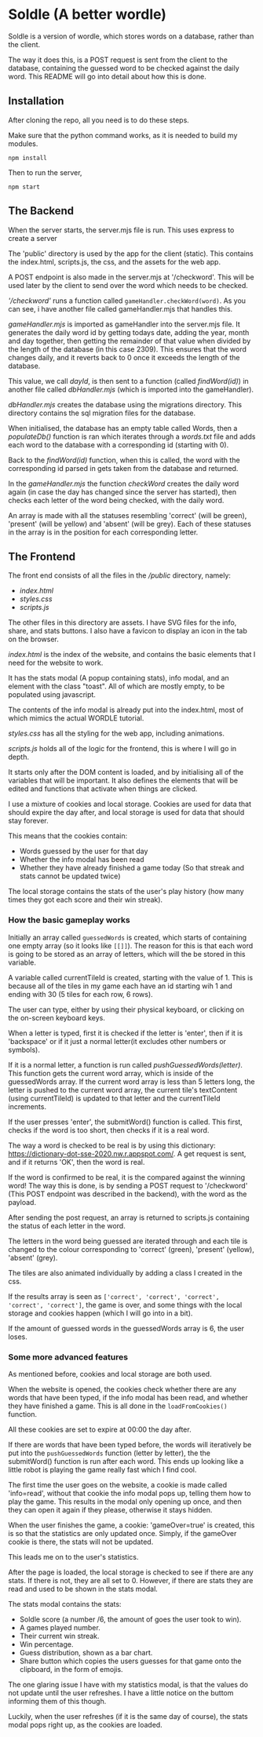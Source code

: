 # Soldle (A better wordle)

Soldle is a version of wordle, which stores words on a database, rather than the client.

The way it does this, is a POST request is sent from the client to the database, containing the guessed word to be checked against the daily word.
This README will go into detail about how this is done.

## Installation

After cloning the repo, all you need is to do these steps.

Make sure that the python command works, as it is needed to build my modules.

```shell
npm install
```

Then to run the server,

```shell
npm start
```

## The Backend

When the server starts, the server.mjs file is run. This uses express to create a server

The 'public' directory is used by the app for the client (static).
This contains the index.html, scripts.js, the css, and the assets for the web app.

A POST endpoint is also made in the server.mjs at '/checkword'. This will be used later by the client to send over the word which needs to be checked.

*'/checkword'* runs a function called ```gameHandler.checkWord(word)```. As you can see, i have another file called gameHandler.mjs that handles this.

*gameHandler.mjs* is imported as gameHandler into the server.mjs file. It generates the daily word id by getting todays date, adding the year, month and day together, then getting the remainder of that value when divided by the length of the database (in this case 2309).
This ensures that the word changes daily, and it reverts back to 0 once it exceeds the length of the database.

This value, we call *dayId*, is then sent to a function (called *findWord(id)*) in another file called *dbHandler.mjs* (which is imported into the gameHandler).

*dbHandler.mjs* creates the database using the migrations directory. This directory contains the sql migration files for the database.

When initialised, the database has an empty table called Words, then a *populateDb()* function is ran which iterates through a *words.txt* file and adds each word to the database with a corresponding id (starting with 0).

Back to the *findWord(id)* function, when this is called, the word with the corresponding id parsed in gets taken from the database and returned.

In the *gameHandler.mjs* the function *checkWord* creates the daily word again (in case the day has changed since the server has started), then checks each letter of the word being checked, with the daily word.

An array is made with all the statuses resembling 'correct' (will be green), 'present' (will be yellow) and 'absent' (will be grey). Each of these statuses in the array is in the position for each corresponding letter.

## The Frontend

The front end consists of all the files in the */public* directory, namely:

* *index.html*
* *styles.css*
* *scripts.js*

The other files in this directory are assets. I have SVG files for the info, share, and stats buttons. I also have a favicon to display an icon in the tab on the browser.

*index.html* is the index of the website, and contains the basic elements that I need for the website to work.

It has the stats modal (A popup containing stats), info modal, and an element with the class "toast". All of which are mostly empty, to be populated using javascript.

The contents of the info modal is already put into the index.html, most of which mimics the actual WORDLE tutorial.

*styles.css* has all the styling for the web app, including animations.

*scripts.js* holds all of the logic for the frontend, this is where I will go in depth.

It starts only after the DOM content is loaded, and by initialising all of the variables that will be important. It also defines the elements that will be edited and functions that activate when things are clicked.

I use a mixture of cookies and local storage. Cookies are used for data that should expire the day after, and local storage is used for data that should stay forever.

This means that the cookies contain:

* Words guessed by the user for that day
* Whether the info modal has been read
* Whether they have already finished a game today (So that streak and stats cannot be updated twice)

The local storage contains the stats of the user's play history (how many times they got each score and their win streak).

### How the basic gameplay works

Initially an array called ```guessedWords``` is created, which starts of containing one empty array (so it looks like ```[[]]```). The reason for this is that each word is going to be stored as an array of letters, which will the be stored in this variable.

A variable called currentTileId is created, starting with the value of 1. This is because all of the tiles in my game each have an id starting wih 1 and ending with 30 (5 tiles for each row, 6 rows).

The user can type, either by using their physical keyboard, or clicking on the on-screen keyboard keys.

When a letter is typed, first it is checked if the letter is 'enter', then if it is 'backspace' or if it just a normal letter(it excludes other numbers or symbols).

If it is a normal letter, a function is run called *pushGuessedWords(letter)*. This function gets the current word array, which is inside of the guessedWords array. If the current word array is less than 5 letters long, the letter is pushed to the current word array,
the current tile's textContent (using currentTileId) is updated to that letter and the currentTileId increments.

If the user presses 'enter', the submitWord() function is called. This first, checks if the word is too short, then checks if it is a real word.

The way a word is checked to be real is by using this dictionary: <https://dictionary-dot-sse-2020.nw.r.appspot.com/>. A get request is sent, and if it returns 'OK', then the word is real.

If the word is confirmed to be real, it is the compared against the winning word! The way this is done, is by sending a POST request to '/checkword' (This POST endpoint was described in the backend), with the word as the payload.

After sending the post request, an array is returned to scripts.js containing the status of each letter in the word.

The letters in the word being guessed are iterated through and each tile is changed to the colour corresponding to 'correct' (green), 'present' (yellow), 'absent' (grey).

The tiles are also animated individually by adding a class I created in the css.

If the results array is seen as ```['correct', 'correct', 'correct', 'correct', 'correct']```, the game is over, and some things with the local storage and cookies happen (which I will go into in a bit).

If the amount of guessed words in the guessedWords array is 6, the user loses.

### Some more advanced features

As mentioned before, cookies and local storage are both used.

When the website is opened, the cookies check whether there are any words that have been typed, if the info modal has been read, and whether they have finished a game. This is all done in the ```loadFromCookies()``` function.

All these cookies are set to expire at 00:00 the day after.

If there are words that have been typed before, the words will iteratively be put into the ```pushGuessedWords``` function (letter by letter), the the submitWord() function is run after each word. This ends up looking like a little robot is playing the game really fast which I find cool.

The first time the user goes on the website, a cookie is made called 'info=read', without that cookie the info modal pops up, telling them how to play the game. This results in the modal only opening up once, and then they can open it again if they please, otherwise it stays hidden.

When the user finishes the game, a cookie: 'gameOver=true' is created, this is so that the statistics are only updated once.
Simply, if the gameOver cookie is there, the stats will not be updated.

This leads me on to the user's statistics.

After the page is loaded, the local storage is checked to see if there are any stats. If there is not, they are all set to 0. However, if there are stats they are read and used to be shown in the stats modal.

The stats modal contains the stats:

* Soldle score (a number /6, the amount of goes the user took to win).
* A games played number.
* Their current win streak.
* Win percentage.
* Guess distribution, shown as a bar chart.
* Share button which copies the users guesses for that game onto the clipboard, in the form of emojis.

The one glaring issue I have with my statistics modal, is that the values do not update until the user refreshes. I have a little notice on the buttom informing them of this though.

Luckily, when the user refreshes (if it is the same day of course), the stats modal pops right up, as the cookies are loaded.
